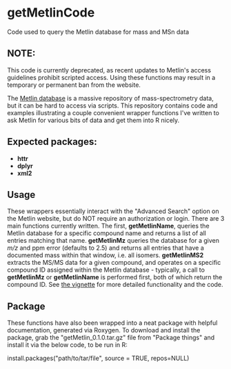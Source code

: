 # getMetlinCode
Code used to query the Metlin database for mass and MSn data

## NOTE:

This code is currently deprecated, as recent updates to Metlin's access guidelines prohibit scripted access. Using these functions may result in a temporary or permanent ban from the website.

The [Metlin database](https://metlin.scripps.edu/landing_page.php?pgcontent=mainPage) is a massive repository of mass-spectrometry data, but it can be hard to access via scripts. This repository contains code and examples illustrating a couple convenient wrapper functions I've written to ask Metlin for various bits of data and get them into R nicely.

## Expected packages:

 - **httr**
 - **dplyr**
 - **xml2**

## Usage

These wrappers essentially interact with the "Advanced Search" option on the Metlin website, but do NOT require an authorization or login. There are 3 main functions currently written. The first, **getMetlinName**, queries the Metlin database for a specific compound name and returns a list of all entries matching that name. **getMetlinMz** queries the database for a given *m/z* and ppm error (defaults to 2.5) and returns all entries that have a documented mass within that window, i.e. all isomers. **getMetlinMS2** extracts the MS/MS data for a given compound, and operates on a specific compound ID assigned within the Metlin database - typically, a call to **getMetlinMz** or **getMetlinName** is performed first, both of which return the compound ID. See [the vignette](https://github.com/IngallsLabUW/getMetlinCode/blob/master/getMetlinVignette.md) for more detailed functionality and the code.

## Package

These functions have also been wrapped into a neat package with helpful documentation, generated via Roxygen.
To download and install the package, grab the "getMetlin_0.1.0.tar.gz" file from "Package things" and
install it via the below code, to be run in R:

install.packages("path/to/tar/file", source = TRUE, repos=NULL)
